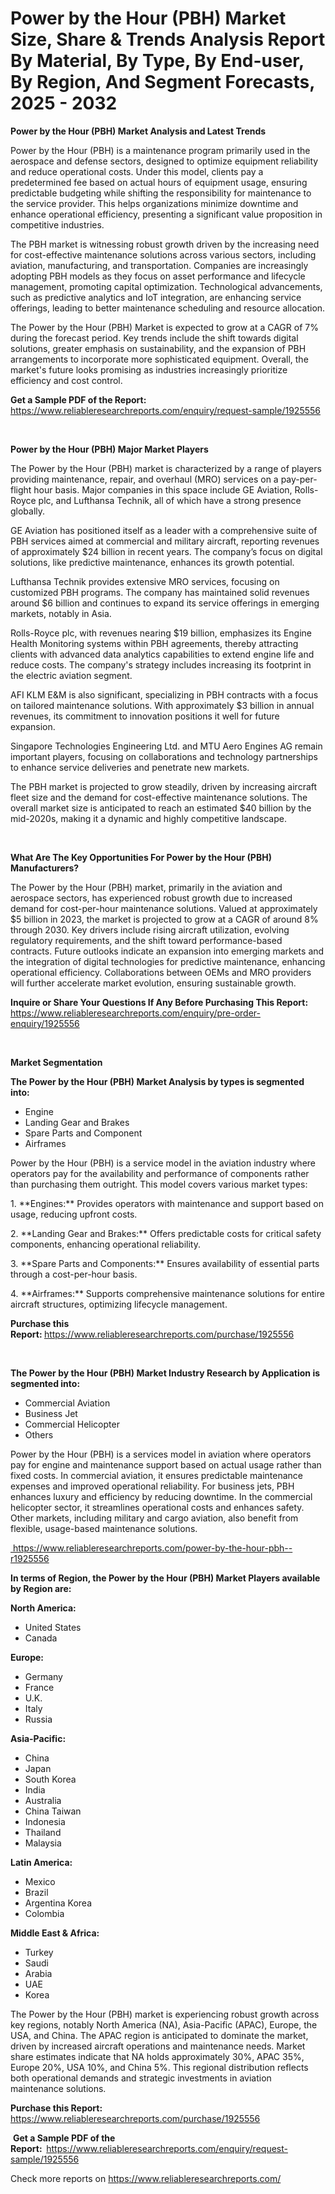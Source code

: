 <p><h1>Power by the Hour (PBH) Market Size, Share & Trends Analysis Report By Material, By Type, By End-user, By Region, And Segment Forecasts, 2025 - 2032</h1></p><p><strong>Power by the Hour (PBH) Market Analysis and Latest Trends</strong></p>
<p><p>Power by the Hour (PBH) is a maintenance program primarily used in the aerospace and defense sectors, designed to optimize equipment reliability and reduce operational costs. Under this model, clients pay a predetermined fee based on actual hours of equipment usage, ensuring predictable budgeting while shifting the responsibility for maintenance to the service provider. This helps organizations minimize downtime and enhance operational efficiency, presenting a significant value proposition in competitive industries.</p><p>The PBH market is witnessing robust growth driven by the increasing need for cost-effective maintenance solutions across various sectors, including aviation, manufacturing, and transportation. Companies are increasingly adopting PBH models as they focus on asset performance and lifecycle management, promoting capital optimization. Technological advancements, such as predictive analytics and IoT integration, are enhancing service offerings, leading to better maintenance scheduling and resource allocation.</p><p>The Power by the Hour (PBH) Market is expected to grow at a CAGR of 7% during the forecast period. Key trends include the shift towards digital solutions, greater emphasis on sustainability, and the expansion of PBH arrangements to incorporate more sophisticated equipment. Overall, the market's future looks promising as industries increasingly prioritize efficiency and cost control.</p></p>
<p><strong>Get a Sample PDF of the Report:&nbsp;</strong> <a href="https://www.reliableresearchreports.com/enquiry/request-sample/1925556?utm_campaign=38&utm_medium=2&utm_source=Github&utm_content=ia&utm_term=15012025&utm_id=power-by-the-hour-pbh">https://www.reliableresearchreports.com/enquiry/request-sample/1925556</a></p>
<p>&nbsp;</p>
<p><strong>Power by the Hour (PBH) Major Market Players</strong></p>
<p><p>The Power by the Hour (PBH) market is characterized by a range of players providing maintenance, repair, and overhaul (MRO) services on a pay-per-flight hour basis. Major companies in this space include GE Aviation, Rolls-Royce plc, and Lufthansa Technik, all of which have a strong presence globally. </p><p>GE Aviation has positioned itself as a leader with a comprehensive suite of PBH services aimed at commercial and military aircraft, reporting revenues of approximately $24 billion in recent years. The company’s focus on digital solutions, like predictive maintenance, enhances its growth potential.</p><p>Lufthansa Technik provides extensive MRO services, focusing on customized PBH programs. The company has maintained solid revenues around $6 billion and continues to expand its service offerings in emerging markets, notably in Asia.</p><p>Rolls-Royce plc, with revenues nearing $19 billion, emphasizes its Engine Health Monitoring systems within PBH agreements, thereby attracting clients with advanced data analytics capabilities to extend engine life and reduce costs. The company's strategy includes increasing its footprint in the electric aviation segment.</p><p>AFI KLM E&M is also significant, specializing in PBH contracts with a focus on tailored maintenance solutions. With approximately $3 billion in annual revenues, its commitment to innovation positions it well for future expansion.</p><p>Singapore Technologies Engineering Ltd. and MTU Aero Engines AG remain important players, focusing on collaborations and technology partnerships to enhance service deliveries and penetrate new markets.</p><p>The PBH market is projected to grow steadily, driven by increasing aircraft fleet size and the demand for cost-effective maintenance solutions. The overall market size is anticipated to reach an estimated $40 billion by the mid-2020s, making it a dynamic and highly competitive landscape.</p></p>
<p>&nbsp;</p>
<p><strong>What Are The Key Opportunities For Power by the Hour (PBH) Manufacturers?</strong></p>
<p><p>The Power by the Hour (PBH) market, primarily in the aviation and aerospace sectors, has experienced robust growth due to increased demand for cost-per-hour maintenance solutions. Valued at approximately $5 billion in 2023, the market is projected to grow at a CAGR of around 8% through 2030. Key drivers include rising aircraft utilization, evolving regulatory requirements, and the shift toward performance-based contracts. Future outlooks indicate an expansion into emerging markets and the integration of digital technologies for predictive maintenance, enhancing operational efficiency. Collaborations between OEMs and MRO providers will further accelerate market evolution, ensuring sustainable growth.</p></p>
<p><strong>Inquire or Share Your Questions If Any Before Purchasing This Report:</strong> <a href="https://www.reliableresearchreports.com/enquiry/pre-order-enquiry/1925556?utm_campaign=38&utm_medium=2&utm_source=Github&utm_content=ia&utm_term=15012025&utm_id=power-by-the-hour-pbh">https://www.reliableresearchreports.com/enquiry/pre-order-enquiry/1925556</a></p>
<p>&nbsp;</p>
<p><strong>Market Segmentation</strong></p>
<p><strong>The Power by the Hour (PBH) Market Analysis by types is segmented into:</strong></p>
<p><ul><li>Engine</li><li>Landing Gear and Brakes</li><li>Spare Parts and Component</li><li>Airframes</li></ul></p>
<p><p>Power by the Hour (PBH) is a service model in the aviation industry where operators pay for the availability and performance of components rather than purchasing them outright. This model covers various market types: </p><p>1. **Engines:** Provides operators with maintenance and support based on usage, reducing upfront costs. </p><p>2. **Landing Gear and Brakes:** Offers predictable costs for critical safety components, enhancing operational reliability. </p><p>3. **Spare Parts and Components:** Ensures availability of essential parts through a cost-per-hour basis. </p><p>4. **Airframes:** Supports comprehensive maintenance solutions for entire aircraft structures, optimizing lifecycle management.</p></p>
<p><strong>Purchase this Report:&nbsp;</strong><a href="https://www.reliableresearchreports.com/purchase/1925556?utm_campaign=38&utm_medium=2&utm_source=Github&utm_content=ia&utm_term=15012025&utm_id=power-by-the-hour-pbh">https://www.reliableresearchreports.com/purchase/1925556</a></p>
<p>&nbsp;</p>
<p><strong>The Power by the Hour (PBH) Market Industry Research by Application is segmented into:</strong></p>
<p><ul><li>Commercial Aviation</li><li>Business Jet</li><li>Commercial Helicopter</li><li>Others</li></ul></p>
<p><p>Power by the Hour (PBH) is a services model in aviation where operators pay for engine and maintenance support based on actual usage rather than fixed costs. In commercial aviation, it ensures predictable maintenance expenses and improved operational reliability. For business jets, PBH enhances luxury and efficiency by reducing downtime. In the commercial helicopter sector, it streamlines operational costs and enhances safety. Other markets, including military and cargo aviation, also benefit from flexible, usage-based maintenance solutions.</p></p>
<p><a href="https://www.reliableresearchreports.com/power-by-the-hour-pbh--r1925556?utm_campaign=38&utm_medium=2&utm_source=Github&utm_content=ia&utm_term=15012025&utm_id=power-by-the-hour-pbh">&nbsp;https://www.reliableresearchreports.com/power-by-the-hour-pbh--r1925556</a></p>
<p><strong>In terms of Region, the Power by the Hour (PBH) Market Players available by Region are:</strong></p>
<p>
    <p> <strong> North America: </strong>
        <ul>
            <li>United States</li>
            <li>Canada</li>
        </ul>
        </p> 
    <p> <strong> Europe: </strong>
        <ul>
            <li>Germany</li>
            <li>France</li>
            <li>U.K.</li>
            <li>Italy</li>
            <li>Russia</li>
        </ul>
        </p> 
    <p> <strong> Asia-Pacific: </strong>
        <ul>
            <li>China</li>
            <li>Japan</li>
            <li>South Korea</li>
            <li>India</li>
            <li>Australia</li>
            <li>China Taiwan</li>
            <li>Indonesia</li>
            <li>Thailand</li>
            <li>Malaysia</li>
        </ul>
        </p> 
    <p> <strong> Latin America: </strong>
        <ul>
            <li>Mexico</li>
            <li>Brazil</li>
            <li>Argentina Korea</li>
            <li>Colombia</li>
        </ul>
        </p> 
    <p> <strong> Middle East & Africa: </strong>
        <ul>
            <li>Turkey</li>
            <li>Saudi</li>
            <li>Arabia</li>
            <li>UAE</li>
            <li>Korea</li>
        </ul>
    </p>
    </p>
<p><p>The Power by the Hour (PBH) market is experiencing robust growth across key regions, notably North America (NA), Asia-Pacific (APAC), Europe, the USA, and China. The APAC region is anticipated to dominate the market, driven by increased aircraft operations and maintenance needs. Market share estimates indicate that NA holds approximately 30%, APAC 35%, Europe 20%, USA 10%, and China 5%. This regional distribution reflects both operational demands and strategic investments in aviation maintenance solutions.</p></p>
<p><strong>Purchase this Report: </strong><a href="https://www.reliableresearchreports.com/purchase/1925556?utm_campaign=38&utm_medium=2&utm_source=Github&utm_content=ia&utm_term=15012025&utm_id=power-by-the-hour-pbh">https://www.reliableresearchreports.com/purchase/1925556</a></p>
<p>&nbsp;<strong>Get a Sample PDF of the Report:&nbsp;&nbsp;</strong><a href="https://www.reliableresearchreports.com/enquiry/request-sample/1925556?utm_campaign=38&utm_medium=2&utm_source=Github&utm_content=ia&utm_term=15012025&utm_id=power-by-the-hour-pbh">https://www.reliableresearchreports.com/enquiry/request-sample/1925556</a></p>
<p><strong></strong></p>
<p>Check more reports on <a href="https://www.reliableresearchreports.com/?utm_campaign=38&utm_medium=2&utm_source=Github&utm_content=ia&utm_term=15012025&utm_id=power-by-the-hour-pbh">https://www.reliableresearchreports.com/</a></p>